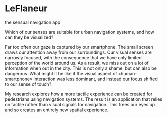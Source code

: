 # LeFlaneur
the sensual navigation app

Which of our senses are suitable for urban navigation systems, and how can they be visualized?

Far too often our gaze is captured by our smartphone. The small screen draws our attention away from our surroundings. Our visual senses are narrowly focused, with the consequence that we have only limited perception of the world around us. As a result, we miss out on a lot of information when out in the city. This is not only a shame, but can also be dangerous. What might it be like if the visual aspect of «human-smartphone» interaction was less dominant, and instead our focus shifted to our sense of touch?

My research explores how a more tactile experience can be created for pedestrians using navigation systems. The result is an application that relies on tactile rather than visual signals for navigation. This frees our eyes up and so creates an entirely new spatial experience.

